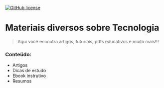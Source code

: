 <a href="https://github.com/tisamira/MateriaisDiversosTecnologia/blob/main/LICENSE"><img alt="GitHub license" src="https://img.shields.io/github/license/tisamira/MateriaisDiversosTecnologia"></a>

# Materiais diversos sobre Tecnologia
>  Aqui você encontra artigos, tutoriais, pdfs educativos e muito mais!!!

### Conteúdo:

- Artigos 
- Dicas de estudo
- Ebook instrutivo
- Resumos



